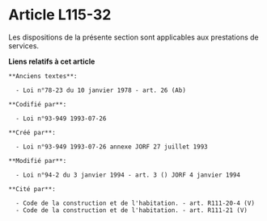 # Article L115-32

Les dispositions de la présente section sont applicables aux prestations de services.

**Liens relatifs à cet article**

	**Anciens textes**:

	  - Loi n°78-23 du 10 janvier 1978 - art. 26 (Ab)

	**Codifié par**:

	  - Loi n°93-949 1993-07-26

	**Créé par**:

	  - Loi n°93-949 1993-07-26 annexe JORF 27 juillet 1993

	**Modifié par**:

	  - Loi n°94-2 du 3 janvier 1994 - art. 3 () JORF 4 janvier 1994

	**Cité par**:

	  - Code de la construction et de l'habitation. - art. R111-20-4 (V)
	  - Code de la construction et de l'habitation. - art. R111-21 (V)
